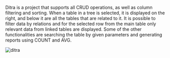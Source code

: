 Ditra is a project that supports all CRUD operations, as well as column filtering and sorting. When a table in a tree is selected, it is displayed on the right, and below it are all the tables that are related to it. It is possible to filter data by relations and for the selected row from the main table only relevant data from linked tables are displayed. Some of the other functionalities are searching the table by given parameters and generating reports using COUNT and AVG.

![ditra](https://user-images.githubusercontent.com/72874908/113421152-dd469780-93ca-11eb-8a27-90f195b6e18a.png)
